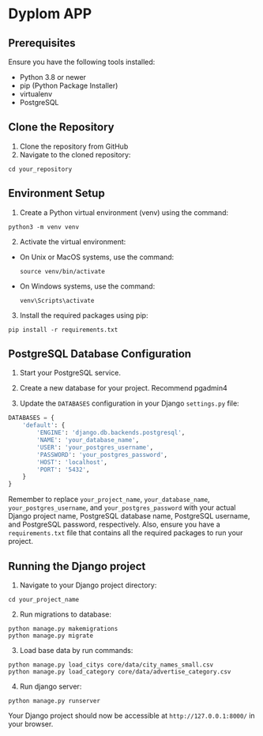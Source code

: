 # Dyplom APP

## Prerequisites

Ensure you have the following tools installed:
- Python 3.8 or newer
- pip (Python Package Installer)
- virtualenv
- PostgreSQL

## Clone the Repository

1. Clone the repository from GitHub
2. Navigate to the cloned repository:
```
cd your_repository
```
## Environment Setup

1. Create a Python virtual environment (venv) using the command:
```
python3 -m venv venv
```
2. Activate the virtual environment:
- On Unix or MacOS systems, use the command:
  ```
  source venv/bin/activate
  ```
- On Windows systems, use the command:
  ```
  venv\Scripts\activate
  ```

3. Install the required packages using pip:

```
pip install -r requirements.txt
```

## PostgreSQL Database Configuration

1. Start your PostgreSQL service.

2. Create a new database for your project. Recommend pgadmin4 

3. Update the `DATABASES` configuration in your Django `settings.py` file:
```python
DATABASES = {
    'default': {
        'ENGINE': 'django.db.backends.postgresql',
        'NAME': 'your_database_name',
        'USER': 'your_postgres_username',
        'PASSWORD': 'your_postgres_password',
        'HOST': 'localhost',
        'PORT': '5432',
    }
}
```

Remember to replace `your_project_name`, `your_database_name`, `your_postgres_username`, and `your_postgres_password` with your actual Django project name, PostgreSQL database name, PostgreSQL username, and PostgreSQL password, respectively. Also, ensure you have a `requirements.txt` file that contains all the required packages to run your project.


## Running the Django project
1. Navigate to your Django project directory:
```
cd your_project_name
```
2. Run migrations to database:
```
python manage.py makemigrations
python manage.py migrate
```
3. Load base data by run commands:
```
python manage.py load_citys core/data/city_names_small.csv
python manage.py load_category core/data/advertise_category.csv
```
4. Run django server:
```
python manage.py runserver
```

Your Django project should now be accessible at `http://127.0.0.1:8000/` in your browser.



